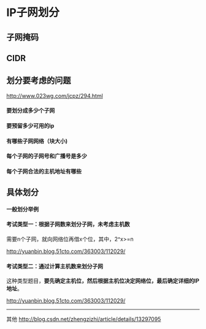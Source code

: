 # IP子网划分

## 子网掩码
## CIDR
## 划分要考虑的问题

http://www.023wg.com/jcpz/294.html

#### 要划分成多少个子网

#### 要预留多少可用的ip

#### 有哪些子网网络（块大小)

#### 每个子网的子网号和广播号是多少

#### 每个子网合法的主机地址有哪些

## 具体划分
#### 一般划分举例

#### 考试类型一：根据子网数来划分子网，未考虑主机数
需要n个子网，就向网络位再借x个位，其中，2^x>=n

http://yuanbin.blog.51cto.com/363003/112029/

#### 考试类型二：通过计算主机数来划分子网
这种类型题目，**要先确定主机位，然后根据主机位决定网络位，最后确定详细的IP地址**。

http://yuanbin.blog.51cto.com/363003/112029/


---
其他
http://blog.csdn.net/zhengzizhi/article/details/13297095


